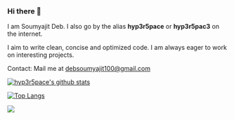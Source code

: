 ### Hi there 👋

I am Soumyajit Deb. I also go by the alias **hyp3r5pace** or **hyp3r5pac3** on the internet.

I aim to write clean, concise and optimized code. I am always eager to work on interesting projects.

Contact: Mail me at [debsoumyajit100@gmail.com](mailto:debsoumyajit100@gmail.com)

[![hyp3r5pace's github stats](https://github-readme-stats.vercel.app/api?username=hyp3r5pace&count_private=true&show_icons=true&theme=tokyonight&include_all_commits=true)](https://github.com/anuraghazra/github-readme-stats)

[![Top Langs](https://github-readme-stats.vercel.app/api/top-langs/?username=hyp3r5pace&langs_count=10&layout=compact)](https://github.com/anuraghazra/github-readme-stats)

![](https://komarev.com/ghpvc/?username=hyp3r5pace&color=brightgreen&style=flat)

<!--
**hyp3r5pace/hyp3r5pace** is a ✨ _special_ ✨ repository because its `README.md` (this file) appears on your GitHub profile.

Here are some ideas to get you started:

- 🔭 I’m currently working on ...
- 🌱 I’m currently learning ...
- 👯 I’m looking to collaborate on ...
- 🤔 I’m looking for help with ...
- 💬 Ask me about ...
- 📫 How to reach me: ...
- 😄 Pronouns: ...
- ⚡ Fun fact: ...
-->
